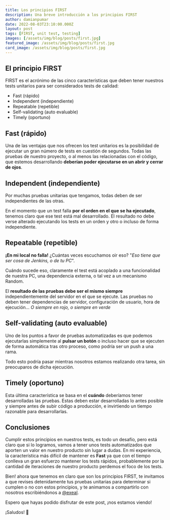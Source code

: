 ```yaml
---
title: Los principios FIRST
description: Una breve introducción a los principios FIRST
author: damianpumar
date: 2022-08-03T23:10:00.000Z
layout: post
tags: [FIRST, unit test, testing]
images: [/assets/img/blog/posts/first.jpg]
featured_image: /assets/img/blog/posts/first.jpg
card_image: /assets/img/blog/posts/first.jpg
---
```


## El principio FIRST

FIRST es el acrónimo de las cinco características que deben tener nuestros tests unitarios para ser considerados tests de calidad:

-   Fast (rápido)
-   Independent (independiente)
-   Repeatable (repetible)
-   Self-validating (auto evaluable)
-   Timely (oportuno)

## Fast (rápido)

Una de las ventajas que nos ofrecen los test unitarios es la posibilidad de ejecutar un gran número de tests en cuestión de segundos. Todas las pruebas de nuestro proyecto, o al menos las relacionadas con el código, que estemos desarrollando **deberían poder ejecutarse en un abrir y cerrar de ojos**.

## Independent (independiente)

Por muchas pruebas unitarias que tengamos, todas deben de ser independientes de las otras.

En el momento que un test falla **por el orden en el que se ha ejecutado**, tenemos claro que ese test está mal desarrollado. El resultado no debe verse alterado ejecutando los tests en un orden y otro o incluso de forma independiente.

## Repeatable (repetible)

**¡En mi local no falla!** ¿Cuántas veces escuchamos oir eso?
"_Eso tiene que ser cosa de Jenkins, o de tu PC_".

Cuándo sucede eso, claramente el test está acoplado a una funcionalidad de nuestra PC, una dependencia externa, o tal vez a un mecanismo Random.

El **resultado de las pruebas debe ser el mismo siempre** independientemente del servidor en el que se ejecute. Las pruebas no deben tener dependencias de servidor, configuración de usuario, hora de ejecución...
_O siempre en rojo, o siempre en verde_

## Self-validating (auto evaluable)

Uno de los puntos a favor de pruebas automatizadas es que podemos ejecutarlas simplemente al **pulsar un botón** o incluso hacer que se ejecuten de forma automática tras otro proceso, como podría ser un push a una rama.

Todo esto podría pasar mientras nosotros estamos realizando otra tarea, sin preocuparos de dicha ejecución.

## Timely (oportuno)

Esta última característica se basa en el **cuándo** deberíamos tener desarrolladas las pruebas.
Estas deben estar desarrolladas lo antes posible y siempre antes de subir código a producción, e invirtiendo un tiempo razonable para desarrollarlas.

## Conclusiones

Cumplir estos principios en nuestros tests, es todo un desafío, pero está claro que si lo logramos, vamos a tener unos tests automatizados que aporten un valor en nuestro producto sin lugar a dudas.
En mi experiencia, la característica más difícil de mantener es **Fast** ya que con el tiempo conlleva un gran esfuerzo mantener los tests rápidos, probablemente por la cantidad de iteraciones de nuestro producto perdemos el foco de los tests.

Bien! ahora que tenemos en claro que son los principios FIRST, te invitamos a que revises detenidamente tus pruebas unitarias para determinar si cumplen o no con estos principios, y te animamos a compartirlo con nosotros escribiéndonos a [@exeal](https://twitter.com/exeal).

Espero que hayas podido disfrutar de este post, ¡nos estamos viendo!

¡Saludos! 🖖
